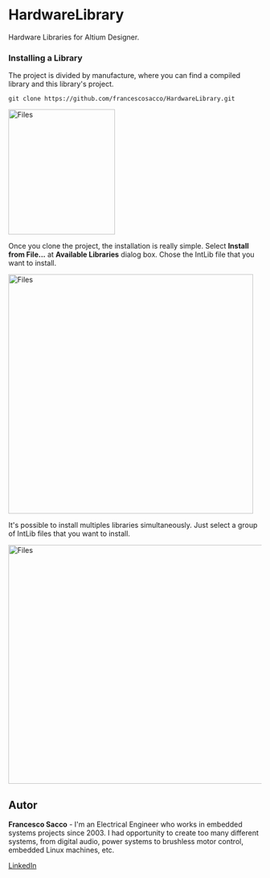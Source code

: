 # HardwareLibrary

Hardware Libraries for Altium Designer.


### Installing a Library


The project is divided by manufacture, where you can find a compiled library and this library's project.

```
git clone https://github.com/francescosacco/HardwareLibrary.git
```

<img width="212" height="249" align="center" alt="Files" src="https://github.com/francescosacco/HardwareLibrary/blob/master/Docs/README_Folder.png">

Once you clone the project, the installation is really simple. Select **Install from File...** at **Available Libraries** dialog box. Chose the IntLib file that you want to install.

<img width="487" height="476" align="center" alt="Files" src="https://github.com/francescosacco/HardwareLibrary/blob/master/Docs/README_AvailableLibraries.png">

It's possible to install multiples libraries simultaneously. Just select a group of IntLib files that you want to install.

<img width="750" height="475" align="center" alt="Files" src="https://github.com/francescosacco/HardwareLibrary/blob/master/Docs/README_MultipleFiles.png">


## Autor

**Francesco Sacco** - I'm an Electrical Engineer who works in embedded systems projects since 2003. I had opportunity to create too many different systems, from digital audio, power systems to brushless motor control, embedded Linux machines, etc.

[LinkedIn](linkedin.com/in/saccofrancesco)
